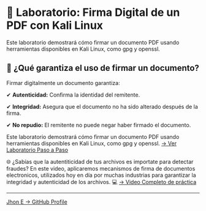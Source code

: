 # 🔬 Laboratorio: Firma Digital de un PDF con Kali Linux

Este laboratorio demostrará cómo firmar un documento PDF usando herramientas disponibles en Kali Linux, como gpg y openssl. 

## 📌 ¿Qué garantiza el uso de firmar un documento?

Firmar digitalmente un documento garantiza:

✔ **Autenticidad:** Confirma la identidad del remitente.

✔ **Integridad:** Asegura que el documento no ha sido alterado después de la firma.

✔ **No repudio:** El remitente no puede negar haber firmado el documento.



Este laboratorio demostrará cómo firmar un documento PDF usando herramientas disponibles en Kali Linux, como gpg y openssl.
[-> Ver Laboratorio Paso a Paso ](https://github.com/jhoney787813/laboratorio_firma_digitales_pfd_kali_linux/blob/main/laboratorio_paso_a_paso.md)


🌐 ¿Sabías que la autentiticidad de tus archivos es importate para detectar fraudes? En este video, aplicaremos mecanismos de firma de documentos electronicos, utilizados hoy en día por muchas industrias para garantizar la integridad y autenticidad de los archivos. 💻
[-> Video Completo de práctica](https://www.youtube.com/watch?v=Gt7tuk75hMI)

---
[Jhon E -> GitHub Profile](https://github.com/jhoney787813/)
